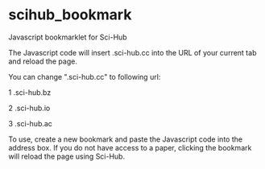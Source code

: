 # scihub_bookmark
Javascript bookmarklet for Sci-Hub

The Javascript code will insert .sci-hub.cc into the URL of your current tab and reload the page.

You can change ".sci-hub.cc" to following url:

1 .sci-hub.bz

2 .sci-hub.io

3 .sci-hub.ac

To use, create a new bookmark and paste the Javascript code into the address box. If you do not have access to a paper, clicking the bookmark will reload the page using Sci-Hub.
